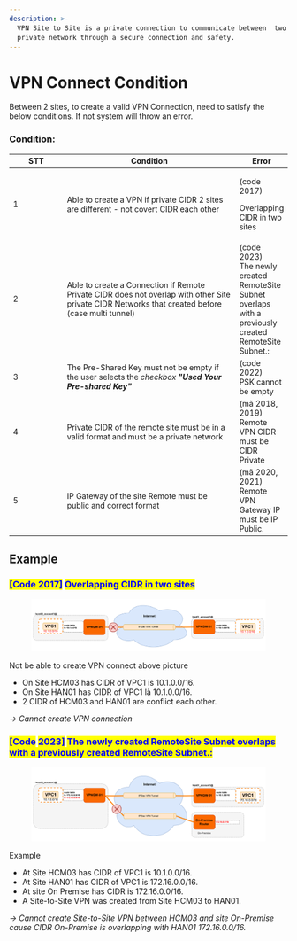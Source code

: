```yaml
---
description: >-
  VPN Site to Site is a private connection to communicate between  two or more
  private network through a secure connection and safety.
---
```


# VPN Connect Condition

Between 2 sites, to create a valid VPN Connection, need to satisfy the below conditions. If not system will throw an error.

### **Condition:**

<table><thead><tr><th width="88">STT</th><th width="316">Condition</th><th>Error</th></tr></thead><tbody><tr><td>1</td><td>Able to create a VPN if private CIDR 2 sites are different - not covert CIDR each other</td><td><p>(code 2017) </p><p>Overlapping CIDR in two sites</p></td></tr><tr><td>2</td><td>Able to create a Connection if Remote Private CIDR does not overlap with other Site private CIDR Networks that created before (case multi tunnel)</td><td>(code 2023)<br>The newly created RemoteSite Subnet overlaps with a previously created RemoteSite Subnet.:</td></tr><tr><td>3</td><td>The Pre-Shared Key must not be empty if the user selects the <em>checkbox</em> <em><strong>"Used Your Pre-shared Key"</strong></em></td><td>(code 2022)<br>PSK cannot be empty</td></tr><tr><td>4</td><td>Private CIDR of the remote site must be in a valid format and must be a private network</td><td>(mã 2018, 2019)<br>Remote VPN CIDR must be CIDR Private</td></tr><tr><td>5</td><td>IP Gateway of the site Remote  must be public and correct format</td><td>(mã 2020, 2021)<br>Remote VPN Gateway IP must be IP Public.</td></tr></tbody></table>

## **Example**

### <mark style="color:blue;">**\[**</mark><mark style="color:blue;">Code 2017</mark><mark style="color:blue;">**]**</mark> <mark style="color:blue;"></mark><mark style="color:blue;">Overlapping CIDR in two sites</mark>

<figure><img src="../../.gitbook/assets/image (304).png" alt=""><figcaption></figcaption></figure>

Not be able to create VPN connect above picture

* On Site HCM03 has CIDR of VPC1 is 10.1.0.0/16.
* On Site HAN01 has CIDR of VPC1 là 10.1.0.0/16.
* 2 CIDR of HCM03 and HAN01 are conflict each other.

_-> Cannot create VPN connection_

### <mark style="color:blue;">**\[Code**</mark> <mark style="color:blue;"></mark><mark style="color:blue;">2023</mark><mark style="color:blue;">**]**</mark> <mark style="color:blue;"></mark><mark style="color:blue;">The newly created RemoteSite Subnet overlaps with a previously created RemoteSite Subnet.:</mark>

<figure><img src="../../.gitbook/assets/image (305).png" alt=""><figcaption></figcaption></figure>

Example

* At Site HCM03 has CIDR of VPC1 is 10.1.0.0/16.
* At Site HAN01 has CIDR of VPC1 is 172.16.0.0/16.
* At site On Premise has CIDR is 172.16.0.0/16.
* A  Site-to-Site VPN was created from Site HCM03 to HAN01.

_-> Cannot create Site-to-Site VPN between HCM03 and site On-Premise cause CIDR On-Premise is overlapping with HAN01 172.16.0.0/16._
